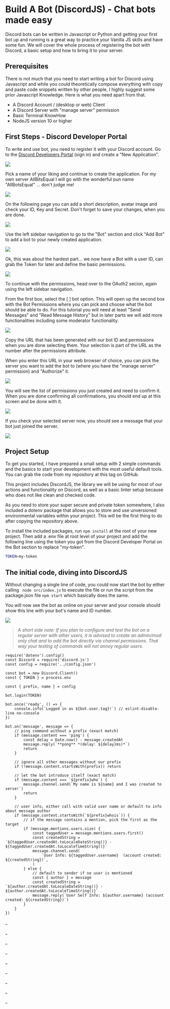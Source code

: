 <!--
	title: "Build A Bot (DiscordJS) - Chat bots made easy"
	description: "Discord bots can be written in Javascript or Python and getting your first bot up and running is a great way to practice your Vanilla JS skills and have some fun. We will cover the whole process of registering the bot with Discord, a basic setup and how to bring it to your server."
	author: "Konrad Abe (AllBitsEqual)"
	published_at: 2021-01-18 08:00:00
	header_image: ""
	categories: "javascript discord bot series"
	canonical_url: ""
    series: "Build A Bot (DiscordJS)"
	language: en
-->
# Build A Bot (DiscordJS) - Chat bots made easy

Discord bots can be written in Javascript or Python and getting your first bot up and running is a great way to practice your Vanilla JS skills and have some fun. We will cover the whole process of registering the bot with Discord, a basic setup and how to bring it to your server.

## Prerequisites
There is not much that you need to start writing a bot for Discord using Javascript and while you could theoretically compose everything with copy and paste code snippets written by other people, I highly suggest some prior Javascript Knowledge. Here is what you need apart from that.
* A Discord Account / (desktop or web) Client
* A Discord Server with "manage server" permission
* Basic Terminal KnowHow
* NodeJS version 10 or higher

## First Steps - Discord Developer Portal
To write and use bot, you need to register it with your Discord account. Go to the [Discord Developers Portal](https://discordapp.com/developers/applications/) (sign in) and create a "New Application".

![](https://i.imgur.com/ufyc2FP.png)

Pick a name of your liking and continue to create the application. For my own server AllBitsEqual I will go with the wonderful pun name "AllBotsEqual" ... don't judge me!

![](https://i.imgur.com/ASp4fMP.png)

On the following page you can add a short description, avatar image and check your ID, Key and Secret. Don't forget to save your changes, when you are done.

![](https://i.imgur.com/3GXNkyG.png)

Use the left sidebar navigation to go to the "Bot" section and click "Add Bot" to add a bot to your newly created application.

![](https://i.imgur.com/33p9pLt.png)

Ok, this was about the hardest part... we now have a Bot with a user ID, can grab the Token for later and define the basic permissions.

![](https://i.imgur.com/KkUV1mv.png)

To continue with the permissions, head over to the OAuth2 secion, again using the left sidebar navigation.

From the first box, select the [ ] bot option. This will open up the second box with the Bot Permissions where you can pick and choose what the bot should be able to do. For this tutorial you will need at least "Send Messages" and "Read Message History" but in later parts we will add more functionalities including some moderator functionality.

![](https://i.imgur.com/CdYlmcG.png)

Copy the URL that has been generated with our bot ID and permissions when you are done selecting them. Your selection is part of the URL as the number after the permissions attribute.

When you enter this URL in your web browser of choice, you can pick the server you want to add the bot to (where you have the "manage server" permission) and "Authorize" it.

![](https://i.imgur.com/BhkWtBU.png)

You will see the list of permissions you just created and need to confirm it. When you are done confirming all confirmations, you should end up at this screen and be done with it.

![](https://i.imgur.com/Geuj5GV.png)

If you check your selected server now, you should see a message that your bot just joined the server.

![](https://i.imgur.com/QntLb1I.png)

## Project Setup
To get you started, I have prepared a small setup with 2 simple commands and the basics to start your development with the most useful default tools. You can grab the code from my repository at this tag on GitHub.

This project includes DiscordJS, the library we will be using for most of our actions and functionality on Discord, as well as a basic linter setup because who does not like clean and checked code.

As you need to store your super secure and private token somewhere, I also included a dotenv package that allows you to store and use unversioned environmental variables within your project. This will be the first thing to do after copying the repository above.

To install the included packages, run ```npm install``` at the root of your new project. Then add a .env file at root level of your project and add the following line using the token you got from the Discord Developer Portal on the Bot section to replace "my-token".

```bash
TOKEN=my-token
```

## The initial code, diving into DiscordJS







Without changing a single line of code, you could now start the bot by either calling ``` node src/index.js``` to execute the file or run the script from the package.json file ```npm start``` which basically does the same.

You will now see the bot as online on your server and your console should show this line with your bot's name and ID number.

![](https://i.imgur.com/Gp6LmgM.png)

> *A short side note: If you plan to configure and test the bot on a regular server with other users, it is advised to create an admin/mod only chat and to add the bot directly via channel permissions. That way your testing of commands will not annoy regular users.*

```
require('dotenv').config()
const Discord = require('discord.js')
const config = require('../config.json')

const bot = new Discord.Client()
const { TOKEN } = process.env

const { prefix, name } = config

bot.login(TOKEN)

bot.once('ready', () => {
    console.info(`Logged in as ${bot.user.tag}!`) // eslint-disable-line no-console
})

bot.on('message', message => {
    // ping command without a prefix (exact match)
    if (message.content === 'ping') {
        const delay = Date.now() - message.createdAt
        message.reply(`**pong** *(delay: ${delay}ms)*`)
        return
    }

    // ignore all other messages without our prefix
    if (!message.content.startsWith(prefix)) return

    // let the bot introduce itself (exact match)
    if (message.content === `${prefix}who`) {
        message.channel.send(`My name is ${name} and I was created to serve!`)
        return
    }

    // user info, either call with valid user name or default to info about message author
    if (message.content.startsWith(`${prefix}whois`)) {
        // if the message contains a mention, pick the first as the target
        if (message.mentions.users.size) {
            const taggedUser = message.mentions.users.first()
            const createdString = `${taggedUser.createdAt.toLocaleDateString()} - ${taggedUser.createdAt.toLocaleTimeString()}`
            message.channel.send(
                `User Info: ${taggedUser.username}  (account created: ${createdString})`,
            )
        } else {
            // default to sender if no user is mentioned
            const { author } = message
            const createdString = `${author.createdAt.toLocaleDateString()} - ${author.createdAt.toLocaleTimeString()}`
            message.reply(`User Self Info: ${author.username} (account created: ${createdString})`)
        }
    }
})

```

_  

_  

_  

_  

_  

_  

_  

_  

_  
